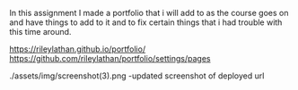 In this assignment I made a portfolio that i will add to as the course goes on and have things to add to it and to fix certain things that i had trouble with this time around. 


https://rileylathan.github.io/portfolio/
https://github.com/rileylathan/portfolio/settings/pages

./assets/img/screenshot(3).png  -updated screenshot of deployed url